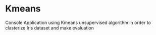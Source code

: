 # Kmeans
Console Application using Kmeans unsupervised algorithm in order to clasterize Iris dataset and make evaluation
